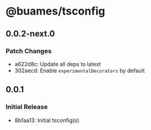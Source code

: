 # @buames/tsconfig

## 0.0.2-next.0

### Patch Changes

- a622d8c: Update all deps to latest
- 302aecd: Enable `experimentalDecorators` by default

## 0.0.1

### Initial Release

- 8b1aa13: Initial tsconfig(s)
